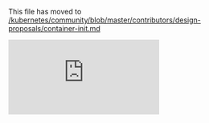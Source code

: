 This file has moved to [/kubernetes/community/blob/master/contributors/design-proposals/container-init.md](https://github.com/kubernetes/community/blob/master/contributors/design-proposals/container-init.md)


<!-- BEGIN MUNGE: GENERATED_ANALYTICS -->
[![Analytics](https://kubernetes-site.appspot.com/UA-36037335-10/GitHub/docs/proposals/container-init.md?pixel)]()
<!-- END MUNGE: GENERATED_ANALYTICS -->
